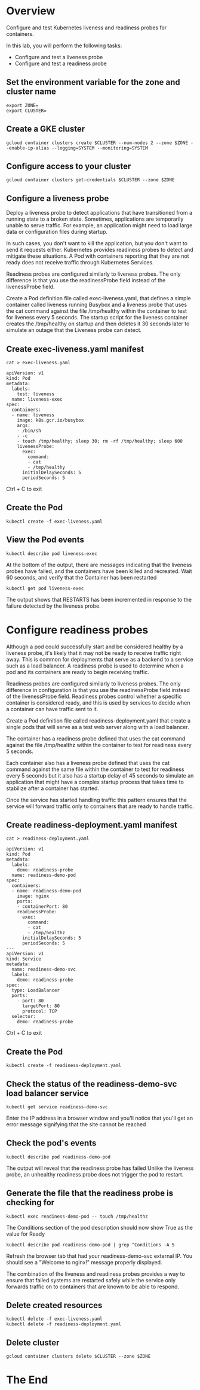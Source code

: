 # Overview
Configure and test Kubernetes liveness and readiness probes for containers.

In this lab, you will perform the following tasks:

* Configure and test a liveness probe
* Configure and test a readiness probe

## Set the environment variable for the zone and cluster name
```
export ZONE=
export CLUSTER=
```
## Create a GKE cluster
```
gcloud container clusters create $CLUSTER --num-nodes 2 --zone $ZONE --enable-ip-alias --logging=SYSTEM --monitoring=SYSTEM
```
## Configure access to your cluster
```
gcloud container clusters get-credentials $CLUSTER --zone $ZONE
```

## Configure a liveness probe
Deploy a liveness probe to detect applications that have transitioned from a running state to a broken state. 
Sometimes, applications are temporarily unable to serve traffic. For example, an application might need to load large data or configuration files during startup.

In such cases, you don't want to kill the application, but you don't want to send it requests either. 
Kubernetes provides readiness probes to detect and mitigate these situations. 
A Pod with containers reporting that they are not ready does not receive traffic through Kubernetes Services.

Readiness probes are configured similarly to liveness probes. 
The only difference is that you use the readinessProbe field instead of the livenessProbe field.

Create a Pod definition file called exec-liveness.yaml, that defines a simple container called liveness running Busybox and a liveness probe that uses the cat command against the file /tmp/healthy within the container to test for liveness every 5 seconds.
The startup script for the liveness container creates the /tmp/healthy on startup and then deletes it 30 seconds later to simulate an outage that the Liveness probe can detect.

## Create exec-liveness.yaml manifest
```
cat > exec-liveness.yaml
```
```
apiVersion: v1
kind: Pod
metadata:
  labels:
    test: liveness
  name: liveness-exec
spec:
  containers:
  - name: liveness
    image: k8s.gcr.io/busybox
    args:
    - /bin/sh
    - -c
    - touch /tmp/healthy; sleep 30; rm -rf /tmp/healthy; sleep 600
    livenessProbe:
      exec:
        command:
        - cat
        - /tmp/healthy
      initialDelaySeconds: 5
      periodSeconds: 5
```
Ctrl + C to exit

## Create the Pod
```
kubectl create -f exec-liveness.yaml
```
## View the Pod events
```
kubectl describe pod liveness-exec
```
At the bottom of the output, there are messages indicating that the liveness probes have failed, and the containers have been killed and recreated.
Wait  60 seconds, and verify that the Container has been restarted
```
kubectl get pod liveness-exec
```
The output shows that RESTARTS has been incremented in response to the failure detected by the liveness probe.

# Configure readiness probes
Although a pod could successfully start and be considered healthy by a liveness probe, it's likely that it may not be ready to receive traffic right away. This is common for deployments that serve as a backend to a service such as a load balancer. A readiness probe is used to determine when a pod and its containers are ready to begin receiving traffic.

Readiness probes are configured similarly to liveness probes. The only difference in configuration is that you use the readinessProbe field instead of the livenessProbe field. Readiness probes control whether a specific container is considered ready, and this is used by services to decide when a container can have traffic sent to it.

Create a Pod definition file called readiness-deployment.yaml that create a single pods that will serve as a test web server along with a load balancer. 

The container has a readiness probe defined that uses the cat command against the file /tmp/healthz within the container to test for readiness every 5 seconds.

Each container also has a liveness probe defined that uses the cat command against the same file within the container to test for readiness every 5 seconds but it also has a startup delay of 45 seconds to simulate an application that might have a complex startup process that takes time to stabilize after a container has started.

Once the service has started handling traffic this pattern ensures that the service will forward traffic only to containers that are ready to handle traffic.

## Create readiness-deployment.yaml manifest
```
cat > readiness-deployment.yaml
```
```
apiVersion: v1
kind: Pod
metadata:
  labels:
    demo: readiness-probe
  name: readiness-demo-pod
spec:
  containers:
  - name: readiness-demo-pod
    image: nginx
    ports:
    - containerPort: 80
    readinessProbe:
      exec:
        command:
        - cat
        - /tmp/healthz
      initialDelaySeconds: 5
      periodSeconds: 5
---
apiVersion: v1
kind: Service
metadata:
  name: readiness-demo-svc
  labels:
    demo: readiness-probe
spec:
  type: LoadBalancer
  ports:
    - port: 80
      targetPort: 80
      protocol: TCP
  selector:
    demo: readiness-probe
```
Ctrl + C to exit

## Create the Pod
```
kubectl create -f readiness-deployment.yaml
```
## Check the status of the readiness-demo-svc load balancer service
```
kubectl get service readiness-demo-svc
```
Enter the IP address in a browser window and you'll notice that you'll get an error message signifying that the site cannot be reached

## Check the pod's events
```
kubectl describe pod readiness-demo-pod
```
The output will reveal that the readiness probe has failed
Unlike the liveness probe, an unhealthy readiness probe does not trigger the pod to restart.

## Generate the file that the readiness probe is checking for
```
kubectl exec readiness-demo-pod -- touch /tmp/healthz
```
The Conditions section of the pod description should now show True as the value for Ready
```
kubectl describe pod readiness-demo-pod | grep ^Conditions -A 5
```
Refresh the browser tab that had your readiness-demo-svc external IP. You should see a "Welcome to nginx!" message properly displayed.


The combination of the liveness and readiness probes provides a way to ensure that failed systems are restarted safely while the service only forwards traffic on to containers that are known to be able to respond.

## Delete created resources
```
kubectl delete -f exec-liveness.yaml
kubectl delete -f readiness-deployment.yaml
```
## Delete cluster
```
gcloud container clusters delete $CLUSTER --zone $ZONE
```

# The End    
